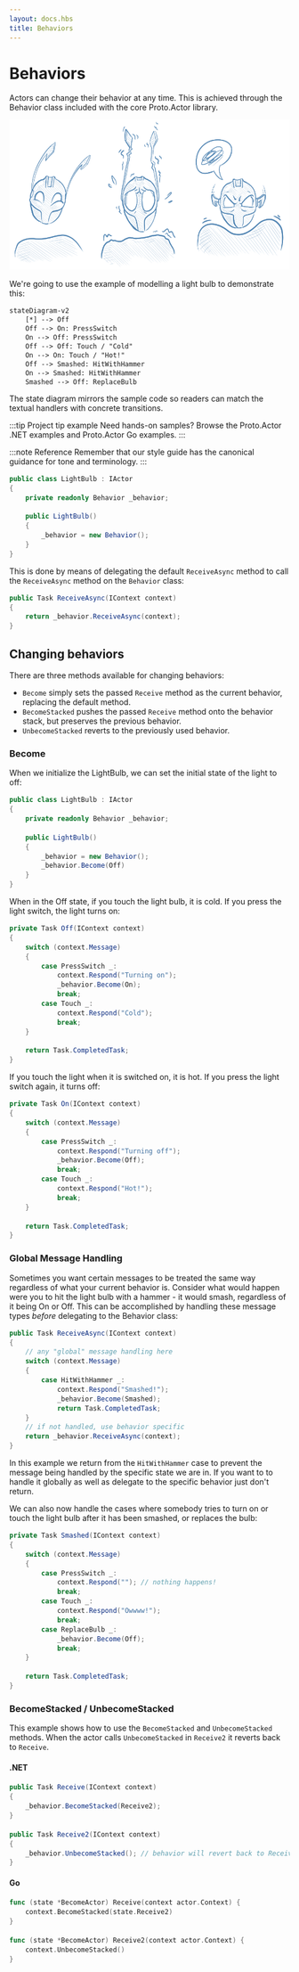 ```yaml
---
layout: docs.hbs
title: Behaviors
---
```


# Behaviors

Actors can change their behavior at any time. This is achieved through the Behavior class included with the core Proto.Actor library.

![actor behavior](images/Behaviors-blue.png)

We're going to use the example of modelling a light bulb to demonstrate this:

```mermaid
stateDiagram-v2
    [*] --> Off
    Off --> On: PressSwitch
    On --> Off: PressSwitch
    Off --> Off: Touch / "Cold"
    On --> On: Touch / "Hot!"
    Off --> Smashed: HitWithHammer
    On --> Smashed: HitWithHammer
    Smashed --> Off: ReplaceBulb
```

The state diagram mirrors the sample code so readers can match the textual handlers with concrete transitions.

:::tip Project tip example
Need hands-on samples? Browse the Proto.Actor .NET examples and Proto.Actor Go examples.
:::

:::note Reference
Remember that our style guide has the canonical guidance for tone and terminology.
:::

```csharp
public class LightBulb : IActor
{
    private readonly Behavior _behavior;

    public LightBulb()
    {
        _behavior = new Behavior();
    }
}
```

This is done by means of delegating the default `ReceiveAsync` method to call the `ReceiveAsync` method on the `Behavior` class:

```csharp
public Task ReceiveAsync(IContext context)
{
    return _behavior.ReceiveAsync(context);
}
```

## Changing behaviors

There are three methods available for changing behaviors:

- `Become` simply sets the passed `Receive` method as the current behavior, replacing the default method.
- `BecomeStacked` pushes the passed `Receive` method onto the behavior stack, but preserves the previous behavior.
- `UnbecomeStacked` reverts to the previously used behavior.

### Become

When we initialize the LightBulb, we can set the initial state of the light to off:

```csharp
public class LightBulb : IActor
{
    private readonly Behavior _behavior;

    public LightBulb()
    {
        _behavior = new Behavior();
        _behavior.Become(Off)
    }
}
```

When in the Off state, if you touch the light bulb, it is cold. If you press the light switch, the light turns on:

```csharp
private Task Off(IContext context)
{
    switch (context.Message)
    {
        case PressSwitch _:
            context.Respond("Turning on");
            _behavior.Become(On);
            break;
        case Touch _:
            context.Respond("Cold");
            break;
    }

    return Task.CompletedTask;
}
```

If you touch the light when it is switched on, it is hot. If you press the light switch again, it turns off:

```csharp
private Task On(IContext context)
{
    switch (context.Message)
    {
        case PressSwitch _:
            context.Respond("Turning off");
            _behavior.Become(Off);
            break;
        case Touch _:
            context.Respond("Hot!");
            break;
    }

    return Task.CompletedTask;
}
```

### Global Message Handling

Sometimes you want certain messages to be treated the same way regardless of what your current behavior is. Consider what would happen were you to hit the light bulb with a hammer - it would smash, regardless of it being On or Off. This can be accomplished by handling these message types _before_ delegating to the Behavior class:

```csharp
public Task ReceiveAsync(IContext context)
{
    // any "global" message handling here
    switch (context.Message)
    {
        case HitWithHammer _:
            context.Respond("Smashed!");
            _behavior.Become(Smashed);
            return Task.CompletedTask;
    }
    // if not handled, use behavior specific
    return _behavior.ReceiveAsync(context);
}
```

In this example we return from the `HitWithHammer` case to prevent the message being handled by the specific state we are in. If you want to to handle it globally as well as delegate to the specific behavior just don't return.

We can also now handle the cases where somebody tries to turn on or touch the light bulb after it has been smashed, or replaces the bulb:

```csharp
private Task Smashed(IContext context)
{
    switch (context.Message)
    {
        case PressSwitch _:
            context.Respond(""); // nothing happens!
            break;
        case Touch _:
            context.Respond("Owwww!");
            break;
        case ReplaceBulb _:
        	_behavior.Become(Off);
        	break;
    }

    return Task.CompletedTask;
}
```

### BecomeStacked / UnbecomeStacked

This example shows how to use the `BecomeStacked` and `UnbecomeStacked` methods. When the actor calls `UnbecomeStacked` in `Receive2` it reverts back to `Receive`.

#### .NET


```csharp
public Task Receive(IContext context)
{
    _behavior.BecomeStacked(Receive2);
}

public Task Receive2(IContext context)
{
    _behavior.UnbecomeStacked(); // behavior will revert back to Receive
}
```


#### Go


```go
func (state *BecomeActor) Receive(context actor.Context) {
    context.BecomeStacked(state.Receive2)
}

func (state *BecomeActor) Receive2(context actor.Context) {
    context.UnbecomeStacked()
}
```



